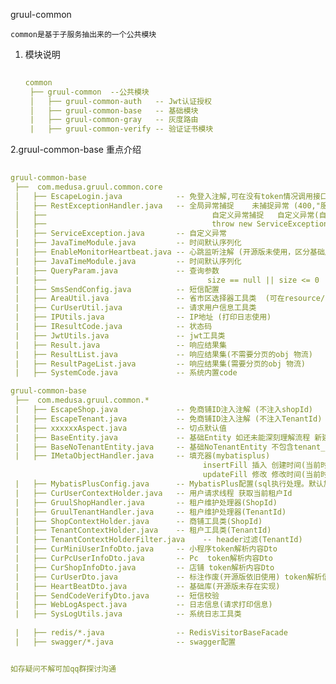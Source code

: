 gruul-common
    
    common是基于子服务抽出来的一个公共模块


1. 模块说明
    
   ```yaml
	
   common
	├── gruul-common  --公共模块
	│   ├── gruul-common-auth   -- Jwt认证授权
	│   ├── gruul-common-base   -- 基础模块
	|   ├── gruul-common-gray   -- 灰度路由
	|   ├── gruul-common-verify -- 验证证书模块
   
 2.gruul-common-base 重点介绍
    
   ```yaml
	
   gruul-common-base
	├──  com.medusa.gruul.common.core
	│   ├── EscapeLogin.java            -- 免登入注解,可在没有token情况调用接口 使用 @EscapeLogin
	│   ├── RestExceptionHandler.java   -- 全局异常捕捉    未捕捉异常 (400,"服务器内部错误")  
    │   ├──                                     自定义异常捕捉   自定义异常(自定义code,"自定义msg")
    │   ├──                                     throw new ServiceException(900100,"商品信息不存在");   
	|   ├── ServiceException.java       -- 自定义异常 
	|   ├── JavaTimeModule.java         -- 时间默认序列化
	|   ├── EnableMonitorHeartbeat.java -- 心跳监听注解 (开源版未使用，区分基础库实现多版本并行)
	|   ├── JavaTimeModule.java         -- 时间默认序列化
	|   ├── QueryParam.java             -- 查询参数 
    |   ├──                                    size == null || size <= 0   size = CommonConstants.DEFAULT_PAGE_SIZE(10); 
	|   ├── SmsSendConfig.java          -- 短信配置 
	|   ├── AreaUtil.java               -- 省市区选择器工具类  (可在resource/file下找到对应省市区json)
	|   ├── CurUserUtil.java            -- 请求用户信息工具类 
	|   ├── IPUtils.java                -- IP地址 (打印日志使用) 
	|   ├── IResultCode.java            -- 状态码 
	|   ├── JwtUtils.java               -- jwt工具类
	|   ├── Result.java                 -- 响应结果集 
	|   ├── ResultList.java             -- 响应结果集(不需要分页的obj 物流) 
	|   ├── ResultPageList.java         -- 响应结果集(需要分页的obj 物流)  
	|   ├── SystemCode.java             -- 系统内置code

   gruul-common-base
	├──  com.medusa.gruul.common.*
	|   ├── EscapeShop.java             -- 免商铺ID注入注解 (不注入shopId)
	|   ├── EscapeTenant.java           -- 免商铺ID注入注解 (不注入TenantId)
	|   ├── xxxxxxAspect.java           -- 切点默认值
	|   ├── BaseEntity.java             -- 基础Entity 如还未能深刻理解流程 新建表时请加上以下字段 is_deleted update_time create_time tenant_id
	|   ├── BaseNoTenantEntity.java     -- 基础NoTenantEntity 不包含tenant_id
	|   ├── IMetaObjectHandler.java     -- 填充器(mybatisplus) 
                                              insertFill 插入 创建时间(当前时间) 修改时间(当前时间) 删除状态(未删除)
                                              updateFill 修改 修改时间(当前时间)
	|   ├── MybatisPlusConfig.java      -- MybatisPlus配置(sql执行处理。默认加上ShopId(店铺Id) TenantId(租户Id)) 
	|   ├── CurUserContextHolder.java   -- 用户请求线程 获取当前租户Id
	|   ├── GruulShopHandler.java       -- 租户维护处理器(ShopId) 
	|   ├── GruulTenantHandler.java     -- 租户维护处理器(TenantId) 
	|   ├── ShopContextHolder.java      -- 商铺工具类(ShopId) 
	|   ├── TenantContextHolder.java    -- 租户工具类(TenantId) 
	|   ├── TenantContextHolderFilter.java    -- header过滤(TenantId)
	|   ├── CurMiniUserInfoDto.java     -- 小程序token解析内容Dto
	|   ├── CurPcUserInfoDto.java       -- Pc  token解析内容Dto
	|   ├── CurShopInfoDto.java         -- 店铺 token解析内容Dto
	|   ├── CurUserDto.java             -- 标注作废(开源版依旧使用) token解析信息(通用) 
	|   ├── HeartBeatDto.java           -- 基础库(开源版未存在实现) 
	|   ├── SendCodeVerifyDto.java      -- 短信校验 
	|   ├── WebLogAspect.java           -- 日志信息(请求打印信息) 
	|   ├── SysLogUtils.java            -- 系统日志工具类 
    
    |   ├── redis/*.java                -- RedisVisitorBaseFacade
    |   ├── swagger/*.java              -- swagger配置

 
 如存疑问不解可加qq群探讨沟通

  


    